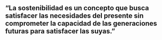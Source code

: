 ## “La sostenibilidad es un concepto que busca satisfacer las necesidades del presente sin comprometer la capacidad de las generaciones futuras para satisfacer las suyas.”
